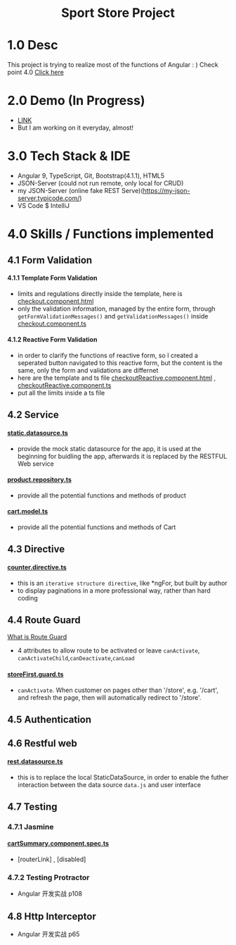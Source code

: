 <h1 align="center">Sport Store Project</h1>

# 1.0 Desc 

This project is trying to realize most of the functions of Angular : )  Check point 4.0 [Click here](https://github.com/puddlejumper26/SportStore/blob/master/README.md#40-skills--functions-implemented)

# 2.0 Demo (In Progress)

- [LINK](https://puddlejumper26.github.io/SportStore/)
- But I am working on it everyday, almost!

# 3.0 Tech Stack & IDE
- Angular 9, TypeScript, Git, Bootstrap(4.1.1), HTML5
- JSON-Server (could not run remote, only local for CRUD)
- my JSON-Server (online fake REST Serve)(https://my-json-server.typicode.com/)
- VS Code $ IntelliJ

# 4.0 Skills / Functions implemented

## 4.1 Form Validation

#### 4.1.1 Template Form Validation
- limits and regulations directly inside the template, here is [checkout.component.html](https://github.com/puddlejumper26/SportStore/blob/master/src/app/store/checkout/checkout.component.html)
- only the validation information, managed by the entire form, through `getFormValidationMessages()` and `getValidationMessages()` inside [checkout.component.ts](https://github.com/puddlejumper26/SportStore/blob/master/src/app/store/checkout/checkout.component.ts)

#### 4.1.2 Reactive Form Validation
- in order to clarify the functions of reactive form, so I created a seperated button navigated to this reactive form, but the content is the same, only the form and validations are differnet
- here are the template and ts file [checkoutReactive.component.html](https://github.com/puddlejumper26/SportStore/blob/master/src/app/store/checkout/checkoutReactive.component.html) , [checkoutReactive.component.ts ](https://github.com/puddlejumper26/SportStore/blob/master/src/app/store/checkout/checkoutReactive.component.ts)
- put all the limits inside a ts file

## 4.2 Service

#### [static.datasource.ts](https://github.com/puddlejumper26/SportStore/blob/master/src/app/model/static.datasource.ts)
- provide the mock static datasource for the app, it is used at the beginning for buidling the app, afterwards it is replaced by the RESTFUL Web service
#### [product.repository.ts](https://github.com/puddlejumper26/SportStore/blob/master/src/app/model/product.repository.ts)
- provide all the potential functions and methods of product
#### [cart.model.ts](https://github.com/puddlejumper26/SportStore/blob/master/src/app/model/cart.model.ts)
- provide all the potential functions and methods of Cart

## 4.3 Directive

#### [counter.directive.ts](https://github.com/puddlejumper26/SportStore/blob/master/src/app/store/counter.directive.ts)
- this is an `iterative structure directive`, like *ngFor, but built by author
- to display paginations in a more professional way, rather than hard coding

## 4.4 Route Guard 

 [What is Route Guard](https://github.com/puddlejumper26/blogs/issues/153)
 - 4 attributes to allow route to be activated or leave `canActivate`, `canActivateChild`,`canDeactivate`,`canLoad`

#### [storeFirst.guard.ts](https://github.com/puddlejumper26/SportStore/blob/master/src/app/storeFirst.guard.ts)
- `canActivate`. When customer on pages other than '/store', e.g. '/cart', and refresh the page, then will automatically redirect to '/store'.

## 4.5 Authentication

## 4.6 Restful web

#### [rest.datasource.ts](https://github.com/puddlejumper26/SportStore/blob/master/src/app/model/rest.datasource.ts)
- this is to replace the local StaticDataSource, in order to enable the futher interaction between the data source `data.js` and user interface

## 4.7 Testing

### 4.7.1 Jasmine

#### [cartSummary.component.spec.ts](https://github.com/puddlejumper26/SportStore/blob/master/src/app/store/cart/cartSummary.component.spec.ts)
- [routerLink] , [disabled]

### 4.7.2 Testing Protractor 
- Angular 开发实战 p108

## 4.8 Http Interceptor
- Angular 开发实战 p65
